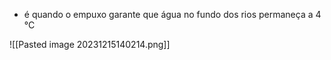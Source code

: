 - é quando o empuxo garante que água no fundo dos rios permaneça a 4 °C

![[Pasted image 20231215140214.png]]